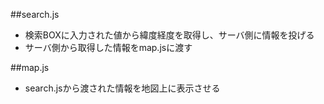 ##search.js

+ 検索BOXに入力された値から緯度経度を取得し、サーバ側に情報を投げる
+ サーバ側から取得した情報をmap.jsに渡す

##map.js

+ search.jsから渡された情報を地図上に表示させる